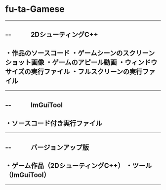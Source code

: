 # fu-ta-Gamese
--------------------------------------------------------------------------
--　　　2DシューティングC++
--------------------------------------------------------------------------
・作品のソースコード
・ゲームシーンのスクリーンショット画像
・ゲームのアピール動画
・ウィンドウサイズの実行ファイル
・フルスクリーンの実行ファイル
--------------------------------------------------------------------------
--------------------------------------------------------------------------
--　　　ImGuiTool
--------------------------------------------------------------------------
・ソースコード付き実行ファイル
--------------------------------------------------------------------------
--------------------------------------------------------------------------
--　　　バージョンアップ版
--------------------------------------------------------------------------
・ゲーム作品（2DシューティングC++）
・ツール（ImGuiTool）
--------------------------------------------------------------------------
--------------------------------------------------------------------------
